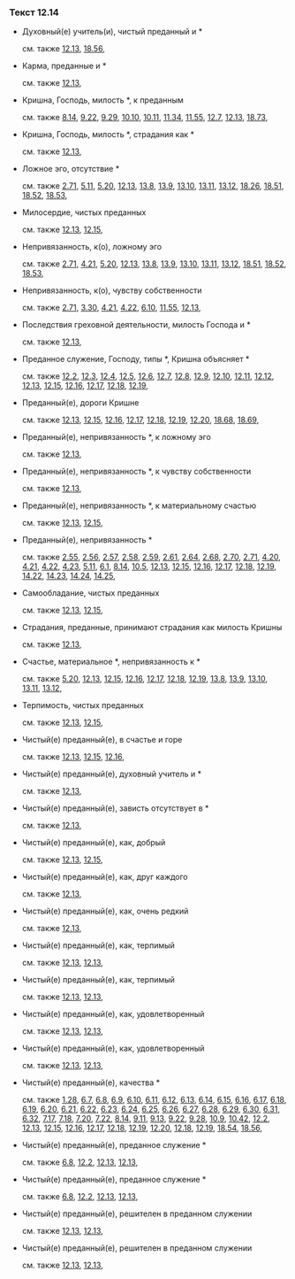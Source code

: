 ### Текст 12.14
	
- Духовный(е) учитель(и), чистый преданный и \*

	см. также  [12.13](../12/1213.md),  [18.56](../18/1856.md), 
	
- Карма, преданные и \*

	см. также  [12.13](../12/1213.md), 
	
- Кришна, Господь, милость \*, к преданным

	см. также  [8.14](../08/0814.md),  [9.22](../09/0922.md),  [9.29](../09/0929.md),  [10.10](../10/1010.md),  [10.11](../10/1011.md),  [11.34](../11/1134.md),  [11.55](../11/1155.md),  [12.7](../12/1207.md),  [12.13](../12/1213.md),  [18.73](../18/1873.md), 
	
- Кришна, Господь, милость \*, страдания как \*

	см. также  [12.13](../12/1213.md), 
	
- Ложное эго, отсутствие \*

	см. также  [2.71](../02/0271.md),  [5.11](../05/0511.md),  [5.20](../05/0520.md),  [12.13](../12/1213.md),  [13.8](../13/1308.md),  [13.9](../13/1309.md),  [13.10](../13/1310.md),  [13.11](../13/1311.md),  [13.12](../13/1312.md),  [18.26](../18/1826.md),  [18.51](../18/1851.md),  [18.52](../18/1852.md),  [18.53](../18/1853.md), 
	
- Милосердие, чистых преданных

	см. также  [12.13](../12/1213.md),  [12.15](../12/1215.md), 
	
- Непривязанность, к(о), ложному эго

	см. также  [2.71](../02/0271.md),  [4.21](../04/0421.md),  [5.20](../05/0520.md),  [12.13](../12/1213.md),  [13.8](../13/1308.md),  [13.9](../13/1309.md),  [13.10](../13/1310.md),  [13.11](../13/1311.md),  [13.12](../13/1312.md),  [18.51](../18/1851.md),  [18.52](../18/1852.md),  [18.53](../18/1853.md), 
	
- Непривязанность, к(о), чувству собственности

	см. также  [2.71](../02/0271.md),  [3.30](../03/0330.md),  [4.21](../04/0421.md),  [4.22](../04/0422.md),  [6.10](../06/0610.md),  [11.55](../11/1155.md),  [12.13](../12/1213.md), 
	
- Последствия греховной деятельности, милость Господа и \*

	см. также  [12.13](../12/1213.md), 
	
- Преданное служение, Господу, типы \*, Кришна объясняет \*

	см. также  [12.2](../12/1202.md),  [12.3](../12/1203.md),  [12.4](../12/1204.md),  [12.5](../12/1205.md),  [12.6](../12/1206.md),  [12.7](../12/1207.md),  [12.8](../12/1208.md),  [12.9](../12/1209.md),  [12.10](../12/1210.md),  [12.11](../12/1211.md),  [12.12](../12/1212.md),  [12.13](../12/1213.md),  [12.15](../12/1215.md),  [12.16](../12/1216.md),  [12.17](../12/1217.md),  [12.18](../12/1218.md),  [12.19](../12/1219.md), 
	
- Преданный(е), дороги Кришне

	см. также  [12.13](../12/1213.md),  [12.15](../12/1215.md),  [12.16](../12/1216.md),  [12.17](../12/1217.md),  [12.18](../12/1218.md),  [12.19](../12/1219.md),  [12.20](../12/1220.md),  [18.68](../18/1868.md),  [18.69](../18/1869.md), 
	
- Преданный(е), непривязанность \*, к ложному эго

	см. также  [12.13](../12/1213.md), 
	
- Преданный(е), непривязанность \*, к чувству собственности

	см. также  [12.13](../12/1213.md), 
	
- Преданный(е), непривязанность \*, к материальному счастью

	см. также  [12.13](../12/1213.md),  [12.15](../12/1215.md), 
	
- Преданный(е), непривязанность \*

	см. также  [2.55](../02/0255.md),  [2.56](../02/0256.md),  [2.57](../02/0257.md),  [2.58](../02/0258.md),  [2.59](../02/0259.md),  [2.61](../02/0261.md),  [2.64](../02/0264.md),  [2.68](../02/0268.md),  [2.70](../02/0270.md),  [2.71](../02/0271.md),  [4.20](../04/0420.md),  [4.21](../04/0421.md),  [4.22](../04/0422.md),  [4.23](../04/0423.md),  [5.11](../05/0511.md),  [6.1](../06/0601.md),  [8.14](../08/0814.md),  [10.5](../10/1005.md),  [12.13](../12/1213.md),  [12.15](../12/1215.md),  [12.16](../12/1216.md),  [12.17](../12/1217.md),  [12.18](../12/1218.md),  [12.19](../12/1219.md),  [14.22](../14/1422.md),  [14.23](../14/1423.md),  [14.24](../14/1424.md),  [14.25](../14/1425.md), 
	
- Самообладание, чистых преданных

	см. также  [12.13](../12/1213.md),  [12.15](../12/1215.md), 
	
- Страдания, преданные, принимают страдания как милость Кришны

	см. также  [12.13](../12/1213.md), 
	
- Счастье, материальное \*, непривязанность к \*

	см. также  [5.20](../05/0520.md),  [12.13](../12/1213.md),  [12.15](../12/1215.md),  [12.16](../12/1216.md),  [12.17](../12/1217.md),  [12.18](../12/1218.md),  [12.19](../12/1219.md),  [13.8](../13/1308.md),  [13.9](../13/1309.md),  [13.10](../13/1310.md),  [13.11](../13/1311.md),  [13.12](../13/1312.md), 
	
- Терпимость, чистых преданных

	см. также  [12.13](../12/1213.md),  [12.15](../12/1215.md), 
	
- Чистый(е) преданный(е), в счастье и горе

	см. также  [12.13](../12/1213.md),  [12.15](../12/1215.md),  [12.16](../12/1216.md), 
	
- Чистый(е) преданный(е), духовный учитель и \*

	см. также  [12.13](../12/1213.md), 
	
- Чистый(е) преданный(е), зависть отсутствует в \*

	см. также  [12.13](../12/1213.md), 
	
- Чистый(е) преданный(е), как, добрый

	см. также  [12.13](../12/1213.md),  [12.15](../12/1215.md), 
	
- Чистый(е) преданный(е), как, друг каждого

	см. также  [12.13](../12/1213.md), 
	
- Чистый(е) преданный(е), как, очень редкий

	см. также  [12.13](../12/1213.md), 
	
- Чистый(е) преданный(е), как, терпимый

	см. также  [12.13](../12/1213.md),  [12.13](../12/1213.md), 
	
- Чистый(е) преданный(е), как, терпимый

	см. также  [12.13](../12/1213.md),  [12.13](../12/1213.md), 
	
- Чистый(е) преданный(е), как, удовлетворенный

	см. также  [12.13](../12/1213.md),  [12.13](../12/1213.md), 
	
- Чистый(е) преданный(е), как, удовлетворенный

	см. также  [12.13](../12/1213.md),  [12.13](../12/1213.md), 
	
- Чистый(е) преданный(е), качества \*

	см. также  [1.28](../01/0128.md),  [6.7](../06/0607.md),  [6.8](../06/0608.md),  [6.9](../06/0609.md),  [6.10](../06/0610.md),  [6.11](../06/0611.md),  [6.12](../06/0612.md),  [6.13](../06/0613.md),  [6.14](../06/0614.md),  [6.15](../06/0615.md),  [6.16](../06/0616.md),  [6.17](../06/0617.md),  [6.18](../06/0618.md),  [6.19](../06/0619.md),  [6.20](../06/0620.md),  [6.21](../06/0621.md),  [6.22](../06/0622.md),  [6.23](../06/0623.md),  [6.24](../06/0624.md),  [6.25](../06/0625.md),  [6.26](../06/0626.md),  [6.27](../06/0627.md),  [6.28](../06/0628.md),  [6.29](../06/0629.md),  [6.30](../06/0630.md),  [6.31](../06/0631.md),  [6.32](../06/0632.md),  [7.17](../07/0717.md),  [7.18](../07/0718.md),  [7.20](../07/0720.md),  [7.22](../07/0722.md),  [8.14](../08/0814.md),  [9.11](../09/0911.md),  [9.13](../09/0913.md),  [9.22](../09/0922.md),  [9.28](../09/0928.md),  [10.9](../10/1009.md),  [10.42](../10/1042.md),  [12.2](../12/1202.md),  [12.13](../12/1213.md),  [12.15](../12/1215.md),  [12.16](../12/1216.md),  [12.17](../12/1217.md),  [12.18](../12/1218.md),  [12.19](../12/1219.md),  [12.20](../12/1220.md),  [12.18](../12/1218.md),  [12.19](../12/1219.md),  [18.54](../18/1854.md),  [18.56](../18/1856.md), 
	
- Чистый(е) преданный(е), преданное служение \*

	см. также  [6.8](../06/0608.md),  [12.2](../12/1202.md),  [12.13](../12/1213.md),  [12.13](../12/1213.md), 
	
- Чистый(е) преданный(е), преданное служение \*

	см. также  [6.8](../06/0608.md),  [12.2](../12/1202.md),  [12.13](../12/1213.md),  [12.13](../12/1213.md), 
	
- Чистый(е) преданный(е), решителен в преданном служении

	см. также  [12.13](../12/1213.md),  [12.13](../12/1213.md), 
	
- Чистый(е) преданный(е), решителен в преданном служении

	см. также  [12.13](../12/1213.md),  [12.13](../12/1213.md), 

